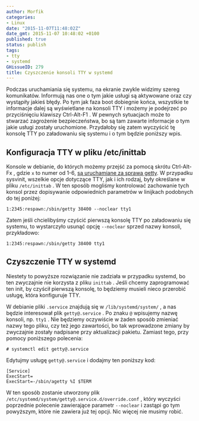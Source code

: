 ```yaml
---
author: Morfik
categories:
- Linux
date: "2015-11-07T11:48:02Z"
date_gmt: 2015-11-07 10:48:02 +0100
published: true
status: publish
tags:
- tty
- systemd
GHissueID: 279
title: Czyszczenie konsoli TTY w systemd
---
```


Podczas uruchamiania się systemu, na ekranie zwykle widzimy szereg komunikatów. Informują nas one o
tym jakie usługi są aktywowane oraz czy wystąpiły jakieś błędy. Po tym jak faza boot dobiegnie
końca, wszystkie te informacje dalej są wyświetlane na konsoli TTY i możemy je podejrzeć po
przyciśnięciu klawiszy Ctrl-Alt-F1 . W pewnych sytuacjach może to stwarzać zagrożenie
bezpieczeństwa, bo są tam zawarte informacje o tym jakie usługi zostały uruchomione. Przydałoby się
zatem wyczyścić tę konsolę TTY po załadowaniu się systemu i o tym będzie poniższy wpis.

<!--more-->
## Konfiguracja TTY w pliku /etc/inittab

Konsole w debianie, do których możemy przejść za pomocą skrótu Ctrl-Alt-Fx , gdzie `x` to numer od
1-6, [są uruchamiane za sprawą getty](https://wiki.debian.org/getty). W przypadku sysvinit, wszelkie
opcje dotyczące TTY, jak i ich rodzaj, były określane w pliku `/etc/inittab` . W ten sposób mogliśmy
kontrolować zachowanie tych konsol przez dopisywanie odpowiednich parametrów w linijkach podobnych
do tej poniżej:

    1:2345:respawn:/sbin/getty 38400 --noclear tty1

Zatem jeśli chcielibyśmy czyścić pierwszą konsolę TTY po załadowaniu się systemu, to wystarczyło
usunąć opcję `--noclear` sprzed nazwy konsoli, przykładowo:

    1:2345:respawn:/sbin/getty 38400 tty1

## Czyszczenie TTY w systemd

Niestety to powyższe rozwiązanie nie zadziała w przypadku systemd, bo ten zwyczajnie nie korzysta z
pliku `inittab` . Jeśli chcemy zaprogramować ten init, by czyścił pierwszą konsolę, to będziemy
musieli nieco przerobić usługę, która konfiguruje TTY.

W debianie pliki `.service` znajdują się w `/lib/systemd/system/` , a nas będzie interesował plik
`getty@.service` . Po znaku `@` wpisujemy nazwę konsoli, np. `tty1` . Nie będziemy oczywiście w
żaden sposób zmieniać nazwy tego pliku, czy też jego zawartości, bo tak wprowadzone zmiany by
zwyczajnie zostały nadpisane przy aktualizacji pakietu. Zamiast tego, przy pomocy poniższego
polecenia:

    # systemctl edit getty@.service

Edytujmy usługę `getty@.service` i dodajmy ten poniższy kod:

    [Service]
    ExecStart=
    ExecStart=-/sbin/agetty %I $TERM

W ten sposób zostanie utworzony plik `/etc/systemd/system/getty@.service.d/override.conf` , który
wyczyści poprzednie polecenie zawierające parametr `--noclear` i zastąpi go tym powyższym, które nie
zawiera już tej opcji. Nic więcej nie musimy robić.
